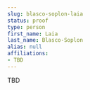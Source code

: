 ```yaml
---
slug: blasco-soplon-laia
status: proof
type: person
first_name: Laia
last_name: Blasco-Soplon
alias: null
affiliations:
- TBD
---
```


TBD

